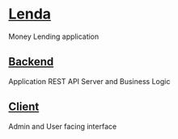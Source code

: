 # [Lenda](https://lendar.herokuapp.com/)

Money Lending application

## [Backend](/backend/README.md)

Application REST API Server and Business Logic

## [Client](/client)

Admin and User facing interface
